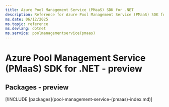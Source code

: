 ```yaml
---
title: Azure Pool Management Service (PMaaS) SDK for .NET
description: Reference for Azure Pool Management Service (PMaaS) SDK for .NET
ms.date: 06/12/2025
ms.topic: reference
ms.devlang: dotnet
ms.service: poolmanagementservice(pmaas)
---
```

# Azure Pool Management Service (PMaaS) SDK for .NET - preview
## Packages - preview
[!INCLUDE [packages](pool-management-service-(pmaas\)-index.md)]